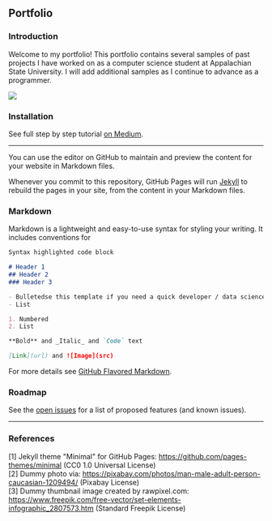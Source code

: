 ## Portfolio

### Introduction

Welcome to my portfolio! This portfolio contains several samples of past projects I have worked on as a computer science student at Appalachian State University. I will add additional samples as I continue to advance as a programmer.

<img src="images/demo.gif?raw=true"/>

### Installation

See full step by step tutorial [on Medium](https://medium.com/@evanca/set-up-your-portfolio-website-in-less-than-10-minutes-with-github-pages-d0efa8ff56fd).
___

You can use the editor on GitHub to maintain and preview the content for your website in Markdown files.

Whenever you commit to this repository, GitHub Pages will run [Jekyll](https://jekyllrb.com/) to rebuild the pages in your site, from the content in your Markdown files.

### Markdown

Markdown is a lightweight and easy-to-use syntax for styling your writing. It includes conventions for

```markdown
Syntax highlighted code block

# Header 1
## Header 2
### Header 3

- Bulletedse this template if you need a quick developer / data science portfolio! Based on a Minimal Jekyll theme for GitHub Pages.
- List

1. Numbered
2. List

**Bold** and _Italic_ and `Code` text

[Link](url) and ![Image](src)
```

For more details see [GitHub Flavored Markdown](https://guides.github.com/features/mastering-markdown/).

### Roadmap

See the [open issues](https://github.com/evanca/machine-learning_optimizing-app-offers-with-starbucks/issues) for a list of proposed features (and known issues).
___

### References

[1] Jekyll theme "Minimal" for GitHub Pages: https://github.com/pages-themes/minimal (CC0 1.0 Universal License)
<br>[2] Dummy photo via: https://pixabay.com/photos/man-male-adult-person-caucasian-1209494/ (Pixabay License)
<br>[3] Dummy thumbnail image created by rawpixel.com: https://www.freepik.com/free-vector/set-elements-infographic_2807573.htm (Standard Freepik License)
